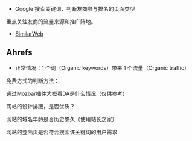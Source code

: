 
- Google 搜索关键词，判断友商参与排名的页面类型

重点关注友商的流量来源和推广阵地。

- [SimilarWeb](https://www.similarweb.com/) 

## Ahrefs

- 正常情况：1 个词（Organic keywords）带来 1 个流量（Organic traffic）


免费方式的判断方法：

通过Mozbar插件大概看DA是什么情况（仅供参考）

网站的设计排版，是否优质？

网站的域名年龄是否历史悠久（使用站长之家）

网站的登陆页是否符合搜索该关键词的用户需求
